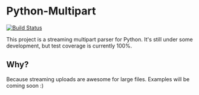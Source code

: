# Python-Multipart

[![Build Status](https://secure.travis-ci.org/andrew-d/python-multipart.png?branch=master)](http://travis-ci.org/andrew-d/python-multipart)

This project is a streaming multipart parser for Python.  It's still under some development, but test coverage is currently 100%.

## Why?

Because streaming uploads are awesome for large files.  Examples will be coming soon :)
